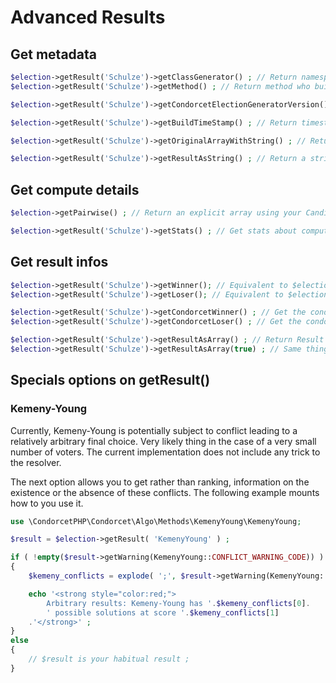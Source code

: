 # Advanced Results

## Get metadata

```php
$election->getResult('Schulze')->getClassGenerator() ; // Return namespace of the Schulze module. Like 'CondorcetPHP\Condorcet\Algo\Methods\SchulzeWinning'
$election->getResult('Schulze')->getMethod() ; // Return method who build this result. Like 'Schulze'.

$election->getResult('Schulze')->getCondorcetElectionGeneratorVersion() ; // Return Condorcet version at the build time.

$election->getResult('Schulze')->getBuildTimeStamp() ; // Return timestamp (float) of the build time.

$election->getResult('Schulze')->getOriginalArrayWithString() ; // Return the result as array with Candidate as string by name. because Candidate name can continue to change (Even if you can get the history of the changes.). This method give you serenity.

$election->getResult('Schulze')->getResultAsString() ; // Return a string like "A > B = C > D > E > G = H"
```

## Get compute details
```php
$election->getPairwise() ; // Return an explicit array using your Candidate Name as keys.  

$election->getResult('Schulze')->getStats() ; // Get stats about computing result for the default object method. Output vary between the methods. Should be an array.
```

## Get result infos
```php
$election->getResult('Schulze')->getWinner(); // Equivalent to $election->getWinner('Schulze');
$election->getResult('Schulze')->getLoser(); // Equivalent to $election->getLoser('Schulze');

$election->getResult('Schulze')->getCondorcetWinner() ; // Get the condorcet winner from the parent election at the build time (can became different. This one never change) or null if he don't exist.
$election->getResult('Schulze')->getCondorcetLoser() ; // Get the condorcet loser from the parent election at the build time (can became different. This one never change) or null if he don't exist.

$election->getResult('Schulze')->getResultAsArray() ; // Return Result ranking as array. So, the original Result object is iterable, support array access and count... Why doing that ?
$election->getResult('Schulze')->getResultAsArray(true) ; // Same thing. But more : that convert Candidate object into string by name.
```

## Specials options on getResult()

### Kemeny-Young
Currently, Kemeny-Young is potentially subject to conflict leading to a relatively arbitrary final choice. Very likely thing in the case of a very small number of voters. The current implementation does not include any trick to the resolver.   

The next option allows you to get rather than ranking, information on the existence or the absence of these conflicts. The following example mounts how to you use it.   

```php
use \CondorcetPHP\Condorcet\Algo\Methods\KemenyYoung\KemenyYoung;

$result = $election->getResult( 'KemenyYoung' ) ;

if ( !empty($result->getWarning(KemenyYoung::CONFLICT_WARNING_CODE)) )
{
    $kemeny_conflicts = explode( ';', $result->getWarning(KemenyYoung::CONFLICT_WARNING_CODE)[0]['msg']) ;

    echo '<strong style="color:red;">
        Arbitrary results: Kemeny-Young has '.$kemeny_conflicts[0].
        ' possible solutions at score '.$kemeny_conflicts[1]
    .'</strong>' ;
}
else
{
	// $result is your habitual result ;
}
```   



